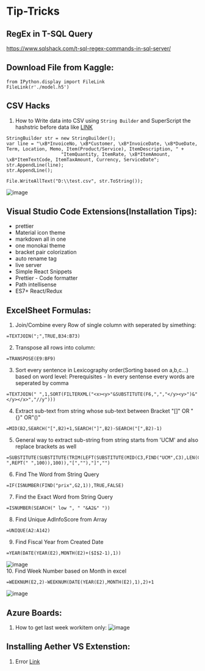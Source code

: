 # Tip-Tricks

## RegEx in T-SQL Query
https://www.sqlshack.com/t-sql-regex-commands-in-sql-server/

## Download File from Kaggle:
```
from IPython.display import FileLink
FileLink(r'./model.h5')
```

## CSV Hacks
1. How to Write data into CSV using `String Builder` and SuperScript the hashstric before data like [LINK](https://stackoverflow.com/questions/23862622/how-to-format-superscript-string-in-c)
```
StringBuilder str = new StringBuilder();
var line = "\xB*InvoiceNo, \xB*Customer, \xB*InvoiceDate, \xB*DueDate, Term, Location, Memo, Item(Product/Service), ItemDescription, " +
                    "ItemQuantity, ItemRate, \xB*ItemAmount, \xB*ItemTextCode, ItemTaxAmount, Currency, ServiceDate";
str.AppendLine(line);
str.AppendLine();

File.WriteAllText("D:\\test.csv", str.ToString());
```
![image](https://user-images.githubusercontent.com/86957308/193277709-f5fb7baf-1612-4609-addc-d6d81078b752.png)


## Visual Studio Code Extensions(Installation Tips):
- prettier
- Material icon theme
- markdown all in one
- one monokai theme
- bracket pair colorization
- auto rename tag
- live server
- Simple React Snippets
- Prettier - Code formatter
- Path intellisense
- ES7+ React/Redux


## ExcelSheet Formulas:
1. Join/Combine every Row of single column with seperated by simething: 
  ``` 
  =TEXTJOIN(";",TRUE,B34:B73)
  ```
2. Transpose all rows into column:
  ```
  =TRANSPOSE(E9:BF9)
  ```
3. Sort every sentence in Lexicography order(Sorting based on a,b,c...) based on word level: Prerequisites - In every sentense every words are seperated by comma
  ```
  =TEXTJOIN(" ",1,SORT(FILTERXML("<x><y>"&SUBSTITUTE(F6,",","</y><y>")&"</y></x>","//y")))
  ```
4. Extract sub-text from string whose sub-text between Bracket "[]" OR "{}" OR"()"
  ```
  =MID(B2,SEARCH("[",B2)+1,SEARCH("]",B2)-SEARCH("[",B2)-1)
  ```
5. General way to extract sub-string from string starts from 'UCM' and also replace brackets as well
  ```
  =SUBSTITUTE(SUBSTITUTE(TRIM(LEFT(SUBSTITUTE(MID(C3,FIND("UCM",C3),LEN(C3))," ",REPT(" ",100)),100)),"[",""),"]","")
  ```
6. Find The Word from String Query
  ```
  =IF(ISNUMBER(FIND("prix",G2,1)),TRUE,FALSE)
  ```
7. Find the Exact Word from String Query
  ```
  =ISNUMBER(SEARCH(" low ", " "&A2&" "))
  ```
8. Find Unique AdInfoScore from Array
  ```
  =UNIQUE(A2:A142)
  ```
9. Find Fiscal Year from Created Date
  ```
  =YEAR(DATE(YEAR(E2),MONTH(E2)+($I$2-1),1))
  ```
  ![image](https://user-images.githubusercontent.com/86957308/189090097-38a6902d-8b43-4c06-b5af-3b1a518218a1.png)
  <br>
10. Find Week Number based on Month in excel
  ```
  =WEEKNUM(E2,2)-WEEKNUM(DATE(YEAR(E2),MONTH(E2),1),2)+1
  ```
  ![image](https://user-images.githubusercontent.com/86957308/197994562-684332c3-3525-415f-bfdd-013c0f94bf2a.png)


## Azure Boards:

1. How to get last week workitem only:
![image](https://user-images.githubusercontent.com/86957308/165046225-e22f3ad5-7db4-4553-8c7e-cc0bcf9bb4e8.png)


## Installing Aether VS Extenstion:

1. Error [Link](https://stackoverflow.com/questions/69218960/cannot-install-an-extension-in-visual-studio-2019-due-to-missing-references/69226397#69226397)
